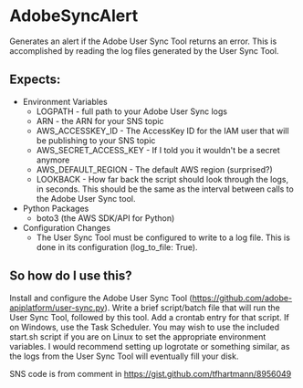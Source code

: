 # AdobeSyncAlert
Generates an alert if the Adobe User Sync Tool returns an error. This is accomplished by reading the log files generated by the User Sync Tool.

## Expects:
- Environment Variables
  - LOGPATH - full path to your Adobe User Sync logs
  - ARN - the ARN for your SNS topic
  - AWS\_ACCESSKEY\_ID - The AccessKey ID for the IAM user that will be publishing to your SNS topic
  - AWS\_SECRET\_ACCESS\_KEY - If I told you it wouldn't be a secret anymore
  - AWS\_DEFAULT\_REGION - The default AWS region (surprised?)
  - LOOKBACK - How far back the script should look through the logs, in seconds. This should be the same as the interval between calls to the Adobe User Sync tool.
- Python Packages
  - boto3 (the AWS SDK/API for Python)
- Configuration Changes
  - The User Sync Tool must be configured to write to a log file. This is done in its configuration (log\_to\_file: True).

## So how do I use this?
Install and configure the Adobe User Sync Tool (https://github.com/adobe-apiplatform/user-sync.py). Write a brief script/batch file that will run the User Sync Tool, followed by this tool. Add a crontab entry for that script. If on Windows, use the Task Scheduler. You may wish to use the included start.sh script if you are on Linux to set the appropriate environment variables. I would recommend setting up logrotate or something similar, as the logs from the User Sync Tool will eventually fill your disk.

SNS code is from comment in https://gist.github.com/tfhartmann/8956049
